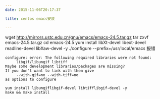 ```yaml
---
date: 2015-11-06T20:17:37

title: centos emacs安装

---
```


wget http://mirrors.ustc.edu.cn/gnu/emacs/emacs-24.5.tar.gz
tar zxvf emacs-24.5.tar.gz
cd emacs-24.5
yum install libXt-devel libext-devel readline-devel  libXaw-devel -y
./configure --prefix=/usr/local/emacs
报错
```
configure: error: The following required libraries were not found:
     libgif/libungif libtiff
Maybe some development libraries/packages are missing?
If you don't want to link with them give
     --with-gif=no --with-tiff=no
as options to configure

yum install libungiflibgif-devel libtifflibgif-devel -y
make && make install
```